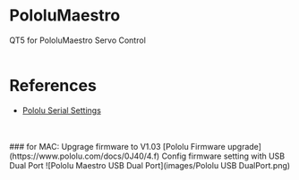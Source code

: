 # PololuMaestro
QT5 for PololuMaestro Servo Control
  <br/>
  <br/>
  
  
# References
  - [Pololu Serial Settings](https://www.pololu.com/docs/0J40/5.a)
  <br/>
  <br/>
### for MAC: 
Upgrage firmware to V1.03 
  [Pololu Firmware upgrade](https://www.pololu.com/docs/0J40/4.f)
Config firmware setting with USB Dual Port
![Pololu Maestro USB Dual Port](images/Pololu USB DualPort.png)
<br/>
